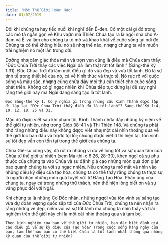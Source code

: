 ```yaml
---
title: 'Một Thế Giới Hoàn Hảo'
date: 01/07/2019
---
```


Đôi khi chúng ta hay tiếc nuối khi nghĩ đến Ê-đen. Có một cái gì đó trong các mô tả ngắn gọn về Khu vƣờn mà Thiên Chúa tạo ra là ngôi nhà cho A-đam và Ê-va làm cho chúng ta tò mò và khao khát về cuộc sống tại nơi đó. Chúng ta có thể không hiểu nó sẽ nhƣ thế nào, nhƣng chúng ta vẫn muốn trải nghiệm nó một lần trong đời.

Dƣờng nhƣ cảm giác thỏa mãn và trọn vẹn cũng là điều mà Chúa cảm thấy: "Đức Chúa Trời thấy các việc Ngài đã làm thật rất tốt lành." (Sáng-thế Ký 1:31). Đức Chúa Trời đã làm một điều gì đó vừa đẹp và vừa tốt lành. Đó là sự tinh tế trong thiết kế của nó, cả về hình thức và thực tế. Nó rực rỡ với cuộc sống và màu sắc, nhƣng cũng chứa đầy mọi thứ cần thiết cho cuộc sống phát triển. Không có gì ngạc nhiên khi Chúa tiếp tục dừng lại để suy nghĩ rằng thế giới này mà Ngài đang sáng tạo là tốt lành.

`Đọc Sáng-thế Ký 1. Có ý nghĩa gì trong những câu Kinh Thánh đƣợc lặp đi lặp lại "Đức Chúa Trời thấy điều đó là tốt lành"? Sáng-thế Ký 1:4, 10, 12, 18, 25 và 31. `

Mặc dù đƣợc viết sau khi phạm tội, Kinh Thánh chứa đầy những kỷ niệm về thế giới tự nhiên, nhƣ trong Gióp 38-41 và Thi Thiên 148. Và chúng ta phải nhớ rằng những điều này không đƣợc viết nhƣ một cái nhìn thoáng qua về thế giới lúc ban đầu và trƣớc tội lỗi; chúng đƣợc viết ở thì hiện tại, tôn vinh sự tốt đẹp vẫn còn tồn tại trong thế giới của chúng ta.

Chúa Giê-su cũng vậy, đã rút ra những ví dụ về lòng tốt và sự quan tâm của Chúa từ thế giới tự nhiên (xem Ma-thi-ơ 6:26, 28-30), khen ngợi cả sự phụ thuộc của chúng ta vào Chúa và sự đánh giá cao những món quà đơn giản bao quanh chúng ta với sự ngạc nhiên. Nếu chúng ta mở mắt và nhìn vào những điều kỳ diệu của tạo hóa, chúng ta có thể thấy rằng chúng ta thực sự là ngƣời nhận những món quà tuyệt vời từ Đấng Tạo Hóa. Phản ứng của chúng ta, ngay cả trong những thử thách, nên thể hiện lòng biết ơn và sự vâng phục đối với Ngài.

Khi chúng ta là những Cơ Đốc nhân, những ngƣời vừa tôn vinh sự sáng tạo vừa dự đoán vƣơng quốc sắp tới của Đức Chúa Trời, chúng ta nên nhận ra rằng những vẻ đẹp, niềm vui và sự tốt lành mà chúng ta nhìn thấy và trải nghiệm trên thế giới này chỉ là một cái nhìn thoáng qua và tạm bợ.

`Theo kinh nghiệm của bạn về thế giới tự nhiên, bạn đặc biệt đánh giá cao điều gì về sự kỳ diệu của Tạo hóa? Trong cuộc sống hàng ngày của bạn, làm thế nào bạn có thể biết Chúa là tốt lành nhất thông qua những kỳ quan của thế giới tự nhiên?`
